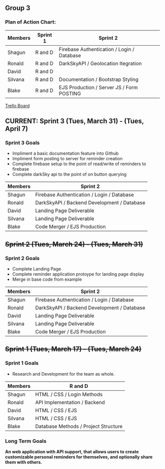 ## Group 3

### Plan of Action Chart:

| Members | Sprint 1 | Sprint 2 |
| ------- | -------- | -------- |
| Shagun  | R and D  |  Firebase Authentication / Login / Database |
| Ronald  | R and D  |  DarkSkyAPI / Geolocation Itegration |
| David   | R and D  |    |
| Silvana | R and D  | Documentation / Bootstrap Styling |
| Blake   | R and D  | EJS Production / Server JS / Form POSTING |

[Trello Board](https://trello.com/invite/b/Bf31PkJP/b57518b64f5b2c1cb753b06326ea1366/reminders-application)

## CURRENT: Sprint 3 (Tues, March 31) - (Tues, April 7)

### Sprint 3 Goals

- Impliment a basic documentation feature into Github
- Impliment form posting to server for reminder creation
- Complete firebase setup to the point of read/write of reminders to firebase
- Complete darkSky api to the point of on button querying

| Members | Sprint 2 |
| ------- | -------- |
| Shagun  | Firebase Authentication / Login / Database |
| Ronald  | DarkSkyAPI / Backend Development / Database |
| David   | Landing Page Deliverable  |
| Silvana | Landing Page Deliverable |
| Blake   | Code Merger / EJS Production |

## ~~Sprint 2 (Tues, March 24) - (Tues, March 31)~~

### Sprint 2 Goals

- Complete Landing Page
- Complete reminder application protoype for landing page display
- Merge in base code from example

| Members | Sprint 2 |
| ------- | -------- |
| Shagun  | Firebase Authentication / Login / Database |
| Ronald  | DarkSkyAPI / Backend Development / Database |
| David   | Landing Page Deliverable  |
| Silvana | Landing Page Deliverable |
| Blake   | Code Merger / EJS Production |

## ~~Sprint 1 (Tues, March 17) - (Tues, March 24)~~

### Sprint 1 Goals

- Research and Development for the team as whole.

| Members | R and D | 
| ------- | -------- |
| Shagun  | HTML / CSS / Login Methods  |
| Ronald  | API Implementation / Backend  |
| David   | HTML / CSS / EJS  |
| Silvana | HTML / CSS / EJS  |
| Blake   | Database Methods / Project Structure  |

### Long Term Goals

**An web application with API support, that allows users to create customizable personal reminders for themselves, and optionally share them with others.**
